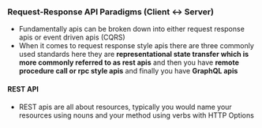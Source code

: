 ### Request-Response API Paradigms (Client <-> Server)
- Fundamentally apis can be broken down into either request response apis or event driven apis (CQRS)
- When it comes to request response style apis there are three commonly used standards here they are **representational state transfer which is more commonly referred to as rest apis** and then you have **remote procedure call or rpc style apis** and finally you have **GraphQL apis**
#### REST API
- REST apis are all about resources, typically you would name your resources using nouns and your method using verbs with HTTP Options
<!--stackedit_data:
eyJoaXN0b3J5IjpbLTE2NjA4NzY2NjIsNzQyMDI5OTAwLC0xMT
A4MjM5OTA2XX0=
-->